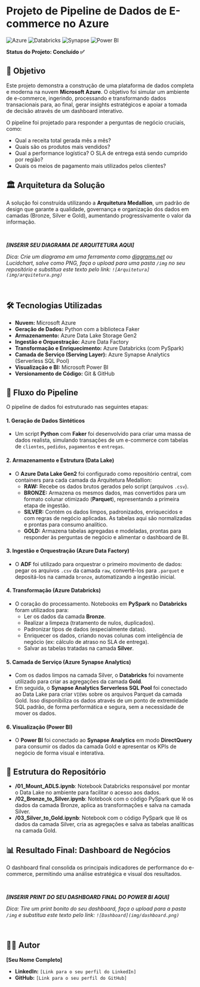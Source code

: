 # Projeto de Pipeline de Dados de E-commerce no Azure

![Azure](https://img.shields.io/badge/Azure-0078D4?style=for-the-badge&logo=microsoftazure&logoColor=white)
![Databricks](https://img.shields.io/badge/Databricks-FF3621?style=for-the-badge&logo=databricks&logoColor=white)
![Synapse](https://img.shields.io/badge/Azure%20Synapse-62B5E5?style=for-the-badge&logo=microsoftazure&logoColor=white)
![Power BI](https://img.shields.io/badge/Power%20BI-F2C811?style=for-the-badge&logo=powerbi&logoColor=black)

**Status do Projeto: Concluído ✅**

## 🎯 Objetivo

Este projeto demonstra a construção de uma plataforma de dados completa e moderna na nuvem **Microsoft Azure**. O objetivo foi simular um ambiente de e-commerce, ingerindo, processando e transformando dados transacionais para, ao final, gerar insights estratégicos e apoiar a tomada de decisão através de um dashboard interativo.

O pipeline foi projetado para responder a perguntas de negócio cruciais, como:
-   Qual a receita total gerada mês a mês?
-   Quais são os produtos mais vendidos?
-   Qual a performance logística? O SLA de entrega está sendo cumprido por região?
-   Quais os meios de pagamento mais utilizados pelos clientes?

## 🏛️ Arquitetura da Solução

A solução foi construída utilizando a **Arquitetura Medallion**, um padrão de design que garante a qualidade, governança e organização dos dados em camadas (Bronze, Silver e Gold), aumentando progressivamente o valor da informação.

<br>

_**[INSERIR SEU DIAGRAMA DE ARQUITETURA AQUI]**_

*Dica: Crie um diagrama em uma ferramenta como [diagrams.net](http://diagrams.net) ou Lucidchart, salve como PNG, faça o upload para uma pasta `/img` no seu repositório e substitua este texto pelo link: `![Arquitetura](img/arquitetura.png)`*

<br>

## 🛠️ Tecnologias Utilizadas

-   **Nuvem:** Microsoft Azure
-   **Geração de Dados:** Python com a biblioteca Faker
-   **Armazenamento:** Azure Data Lake Storage Gen2
-   **Ingestão e Orquestração:** Azure Data Factory
-   **Transformação e Enriquecimento:** Azure Databricks (com PySpark)
-   **Camada de Serviço (Serving Layer):** Azure Synapse Analytics (Serverless SQL Pool)
-   **Visualização e BI:** Microsoft Power BI
-   **Versionamento de Código:** Git & GitHub

## 🔄 Fluxo do Pipeline

O pipeline de dados foi estruturado nas seguintes etapas:

#### 1. Geração de Dados Sintéticos
-   Um script **Python** com **Faker** foi desenvolvido para criar uma massa de dados realista, simulando transações de um e-commerce com tabelas de `clientes`, `pedidos`, `pagamentos` e `entregas`.

#### 2. Armazenamento e Estrutura (Data Lake)
-   O **Azure Data Lake Gen2** foi configurado como repositório central, com containers para cada camada da Arquitetura Medallion:
    -   **RAW:** Recebe os dados brutos gerados pelo script (arquivos `.csv`).
    -   **BRONZE:** Armazena os mesmos dados, mas convertidos para um formato colunar otimizado (**Parquet**), representando a primeira etapa de ingestão.
    -   **SILVER:** Contém os dados limpos, padronizados, enriquecidos e com regras de negócio aplicadas. As tabelas aqui são normalizadas e prontas para consumo analítico.
    -   **GOLD:** Armazena tabelas agregadas e modeladas, prontas para responder às perguntas de negócio e alimentar o dashboard de BI.

#### 3. Ingestão e Orquestração (Azure Data Factory)
-   O **ADF** foi utilizado para orquestrar o primeiro movimento de dados: pegar os arquivos `.csv` da camada `raw`, convertê-los para `.parquet` e depositá-los na camada `bronze`, automatizando a ingestão inicial.

#### 4. Transformação (Azure Databricks)
-   O coração do processamento. Notebooks em **PySpark** no **Databricks** foram utilizados para:
    -   Ler os dados da camada **Bronze**.
    -   Realizar a limpeza (tratamento de nulos, duplicados).
    -   Padronizar tipos de dados (especialmente datas).
    -   Enriquecer os dados, criando novas colunas com inteligência de negócio (ex: cálculo de atraso no SLA de entrega).
    -   Salvar as tabelas tratadas na camada **Silver**.

#### 5. Camada de Serviço (Azure Synapse Analytics)
-   Com os dados limpos na camada Silver, o **Databricks** foi novamente utilizado para criar as agregações da camada **Gold**.
-   Em seguida, o **Synapse Analytics Serverless SQL Pool** foi conectado ao Data Lake para criar `VIEWs` sobre os arquivos Parquet da camada Gold. Isso disponibiliza os dados através de um ponto de extremidade SQL padrão, de forma performática e segura, sem a necessidade de mover os dados.

#### 6. Visualização (Power BI)
-   O **Power BI** foi conectado ao **Synapse Analytics** em modo **DirectQuery** para consumir os dados da camada Gold e apresentar os KPIs de negócio de forma visual e interativa.

## 📁 Estrutura do Repositório
-   **/01_Mount_ADLS.ipynb**: Notebook Databricks responsável por montar o Data Lake no ambiente para facilitar o acesso aos dados.
-   **/02_Bronze_to_Silver.ipynb**: Notebook com o código PySpark que lê os dados da camada Bronze, aplica as transformações e salva na camada Silver.
-   **/03_Silver_to_Gold.ipynb**: Notebook com o código PySpark que lê os dados da camada Silver, cria as agregações e salva as tabelas analíticas na camada Gold.

## 📊 Resultado Final: Dashboard de Negócios

O dashboard final consolida os principais indicadores de performance do e-commerce, permitindo uma análise estratégica e visual dos resultados.

<br>

_**[INSERIR PRINT DO SEU DASHBOARD FINAL DO POWER BI AQUI]**_

*Dica: Tire um print bonito do seu dashboard, faça o upload para a pasta `/img` e substitua este texto pelo link: `![Dashboard](img/dashboard.png)`*

<br>

## 👨‍💻 Autor

**[Seu Nome Completo]**

-   **LinkedIn:** `[Link para o seu perfil do LinkedIn]`
-   **GitHub:** `[Link para o seu perfil do GitHub]`

